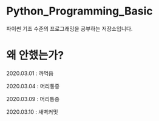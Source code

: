 # Python_Programming_Basic

파이썬 기초 수준의 프로그래밍을 공부하는 저장소입니다.

# 왜 안했는가?

2020.03.01 : 까먹음

2020.03.04 : 머리통증

2020.03.09 : 머리통증

2020.03.10 : 새벽커밋
